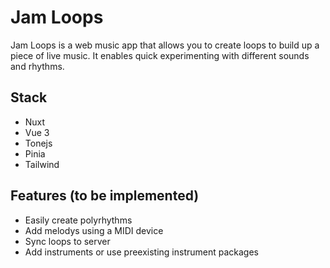 # Jam Loops

Jam Loops is a web music app that allows you to create loops to build up a piece of live music. It enables quick experimenting with different sounds and rhythms.

## Stack

- Nuxt
- Vue 3
- Tonejs
- Pinia
- Tailwind

## Features (to be implemented)

- Easily create polyrhythms
- Add melodys using a MIDI device
- Sync loops to server
- Add instruments or use preexisting instrument packages
